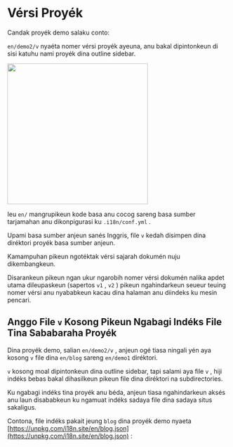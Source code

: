 # Vérsi Proyék

Candak proyék demo salaku conto:

`en/demo2/v` nyaéta nomer vérsi proyék ayeuna, anu bakal dipintonkeun di sisi katuhu nami proyék dina outline sidebar.

<img src="https://p.3ti.site/1721290486.avif" width="320px">

Ieu `en/` mangrupikeun kode basa anu cocog sareng basa sumber tarjamahan anu dikonpigurasi ku `.i18n/conf.yml` .

Upami basa sumber anjeun sanés Inggris, file `v` kedah disimpen dina diréktori proyék basa sumber anjeun.

Kamampuhan pikeun ngotéktak vérsi sajarah dokumén nuju dikembangkeun.

Disarankeun pikeun ngan ukur ngarobih nomer vérsi dokumén nalika apdet utama dileupaskeun (sapertos `v1` , `v2` ) pikeun ngahindarkeun seueur teuing nomer vérsi anu nyababkeun kacau dina halaman anu diindeks ku mesin pencari.

## Anggo File `v` Kosong Pikeun Ngabagi Indéks File Tina Sababaraha Proyék

Dina proyék demo, salian `en/demo2/v` , anjeun ogé tiasa ningali yén aya kosong `v` file dina `en/blog` sareng `en/demo1` diréktori.

`v` kosong moal dipintonkeun dina outline sidebar, tapi salami aya file `v` , hiji indéks bebas bakal dihasilkeun pikeun file dina diréktori na subdirectories.

Ku ngabagi indéks tina proyék anu béda, anjeun tiasa ngahindarkeun aksés anu laun disababkeun ku ngamuat indéks sadaya file dina sadaya situs sakaligus.

Contona, file indéks pakait jeung `blog` dina proyék demo nyaeta [https://unpkg.com/i18n.site/en/blog.json](https://unpkg.com/i18n.site/en/blog.json) :